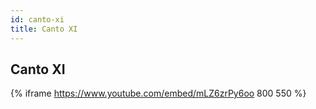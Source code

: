 ```yaml
---
id: canto-xi
title: Canto XI
---
```


## Canto XI

{% iframe https://www.youtube.com/embed/mLZ6zrPy6oo 800 550 %}